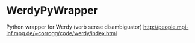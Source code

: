 # WerdyPyWrapper
Python wrapper for Werdy (verb sense disambiguator) http://people.mpi-inf.mpg.de/~corrogg/code/werdy/index.html
